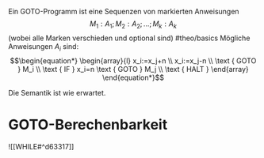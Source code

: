 Ein GOTO-Programm ist eine Sequenzen von markierten Anweisungen
$$\begin{equation*}
M_1: A_1 ; M_2: A_2 ; \ldots ; M_k: A_k
\end{equation*}$$
(wobei alle Marken verschieden und optional sind)
#theo/basics 
Mögliche Anweisungen $A_i$ sind:
$$\begin{equation*}
\begin{array}{l}
x_i:=x_j+n \\
x_i:=x_j-n \\
\text { GOTO } M_i \\
\text { IF } x_i=n \text { GOTO } M_j \\
\text { HALT }
\end{array}
\end{equation*}$$

Die Semantik ist wie erwartet.



# GOTO-Berechenbarkeit
![[WHILE#^d63317]]
